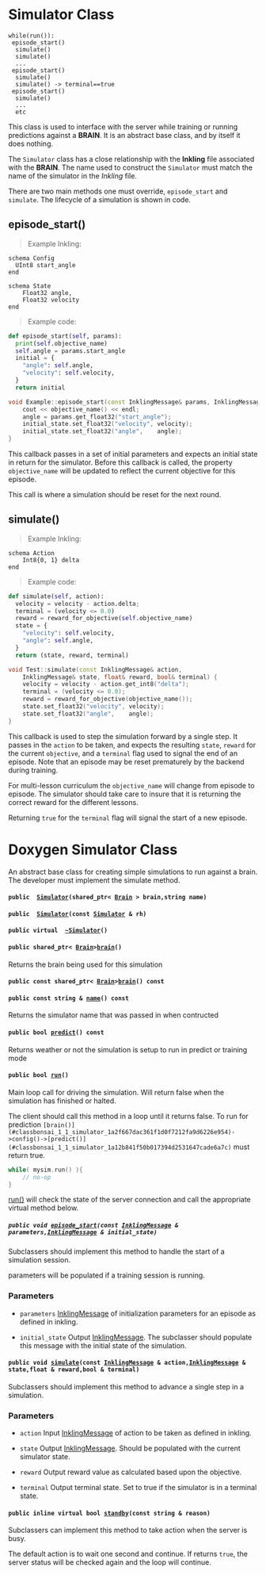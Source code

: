 [//]: # (This is a fragment file which lives in the source folder of libbonsai and then gets compiled with the Slate framework into docs.bons.ai. DO NOT edit this file outside of Phabricator.)

# Simulator Class

[//]: # (This was taken from the README.md file to illustrate what this class should look like in Slate markdown. Reference http://docs.bons.ai/references/library-reference.html#simulator-class for what the current simulator class looks like.)

```
while(run()):
 episode_start()
  simulate()
  simulate()
  ...
 episode_start()
  simulate()
  simulate() -> terminal==true
 episode_start()
  simulate()
  ...
  etc
```

This class is used to interface with the server while training or running predictions against a **BRAIN**. It is an abstract base class, and by itself it does nothing.

The `Simulator` class has a close relationship with the **Inkling** file associated with the **BRAIN**. The name used to construct the `Simulator` must match the name of the simulator in the *Inkling* file.

There are two main methods one must override, `episode_start` and `simulate`. The lifecycle of a simulation is shown in code.


## episode_start()

> Example Inkling:

```inkling
schema Config
  UInt8 start_angle
end

schema State
    Float32 angle,
    Float32 velocity
end
```

> Example code:

```python
def episode_start(self, params):
  print(self.objective_name)
  self.angle = params.start_angle
  initial = {
    "angle": self.angle,
    "velocity": self.velocity,
  }
  return initial
```

```cpp
void Example::episode_start(const InklingMessage& params, InklingMessage& initial_state) {
    cout << objective_name() << endl;
    angle = params.get_float32("start_angle");
    initial_state.set_float32("velocity", velocity);
    initial_state.set_float32("angle",    angle);
}
```

This callback passes in a set of initial parameters and expects an initial state in return for the simulator. Before this callback is called, the property `objective_name` will be updated to reflect the current objective for this episode.

This call is where a simulation should be reset for the next round.

## simulate()

> Example Inkling:

```inkling
schema Action
    Int8{0, 1} delta
end
```

> Example code:

```python
def simulate(self, action):
  velocity = velocity - action.delta;
  terminal = (velocity <= 0.0)
  reward = reward_for_objective(self.objective_name)
  state = {
    "velocity": self.velocity,
    "angle": self.angle,
  }
  return (state, reward, terminal)
```

```cpp
void Test::simulate(const InklingMessage& action,
    InklingMessage& state, float& reward, bool& terminal) {
    velocity = velocity - action.get_int8("delta");
    terminal = (velocity <= 0.0);
    reward = reward_for_objective(objective_name());
    state.set_float32("velocity", velocity);
    state.set_float32("angle",    angle);
}
```

This callback is used to step the simulation forward by a single step. It passes in the `action` to be taken, and expects the resulting `state`, `reward` for the current `objective`, and a `terminal` flag used to signal the end of an episode. Note that an episode may be reset prematurely by the backend during training.

For multi-lesson curriculum the `objective_name` will change from episode to episode. The simulator should take care to insure that it is returning the correct reward for the different lessons.

Returning `true` for the `terminal` flag will signal the start of a new episode.





# Doxygen Simulator Class

[//]: # (This is the Doxygen output for the Simulator class. Make sure that everything below is represented above. Ignore all links for now, ideally they would be changed to anchor links within Slate but for now this document only captures the Simulator class.)

An abstract base class for creating simple simulations to run against a brain. The developer must implement the simulate method.

#### `public  `[`Simulator`](#classbonsai_1_1_simulator_1acbb6d3fa870ea90796d3151d3f7f672e)`(shared_ptr< `[`Brain`](#classbonsai_1_1_brain)` > brain,string name)` 

#### `public  `[`Simulator`](#classbonsai_1_1_simulator_1ac198e830563bc7a84538346957af4140)`(const `[`Simulator`](#classbonsai_1_1_simulator)` & rh)` 

#### `public virtual  `[`~Simulator`](#classbonsai_1_1_simulator_1a3fbc77a81d8a949b9f68009fde5236eb)`()` 

#### `public shared_ptr< `[`Brain`](#classbonsai_1_1_brain)` > `[`brain`](#classbonsai_1_1_simulator_1a2f667dac361f1d0f7212fa9d6226e954)`()` 

Returns the brain being used for this simulation

#### `public const shared_ptr< `[`Brain`](#classbonsai_1_1_brain)` > `[`brain`](#classbonsai_1_1_simulator_1a6174bb666955b4b4ac66ec69a597161b)`() const` 

#### `public const string & `[`name`](#classbonsai_1_1_simulator_1a5f8a300cf271f36a8208a73c76c46a16)`() const` 

Returns the simulator name that was passed in when contructed

#### `public bool `[`predict`](#classbonsai_1_1_simulator_1a12b841f50b017394d2531647cade6a7c)`() const` 

Returns weather or not the simulation is setup to run in predict or training mode

#### `public bool `[`run`](#classbonsai_1_1_simulator_1ac10c05bc1a32fdb44b7f10e352983d62)`()` 

Main loop call for driving the simulation. Will return false when the simulation has finished or halted.

The client should call this method in a loop until it returns false. To run for prediction `[brain()](#classbonsai_1_1_simulator_1a2f667dac361f1d0f7212fa9d6226e954)->config()->[predict()](#classbonsai_1_1_simulator_1a12b841f50b017394d2531647cade6a7c)` must return true.

```cpp
while( mysim.run() ){
    // no-op
}
```

[run()](#classbonsai_1_1_simulator_1ac10c05bc1a32fdb44b7f10e352983d62) will check the state of the server connection and call the appropriate virtual method below.

##### `public void `[`episode_start`](#classbonsai_1_1_simulator_1ab6bd5012aeba3fc44ad2abf9ab6bd517)`(const `[`InklingMessage`](#classbonsai_1_1_inkling_message)` & parameters,`[`InklingMessage`](#classbonsai_1_1_inkling_message)` & initial_state)` 

Subclassers should implement this method to handle the start of a simulation session.

parameters will be populated if a training session is running.

### Parameters
* `parameters` [InklingMessage](#classbonsai_1_1_inkling_message) of initialization parameters for an episode as defined in inkling. 

* `initial_state` Output [InklingMessage](#classbonsai_1_1_inkling_message). The subclasser should populate this message with the initial state of the simulation.

#### `public void `[`simulate`](#classbonsai_1_1_simulator_1afcc8abc450dabf64ced8c4adf282f94b)`(const `[`InklingMessage`](#classbonsai_1_1_inkling_message)` & action,`[`InklingMessage`](#classbonsai_1_1_inkling_message)` & state,float & reward,bool & terminal)` 

Subclassers should implement this method to advance a single step in a simulation.

### Parameters
* `action` Input [InklingMessage](#classbonsai_1_1_inkling_message) of action to be taken as defined in inkling. 

* `state` Output [InklingMessage](#classbonsai_1_1_inkling_message). Should be populated with the current simulator state. 

* `reward` Output reward value as calculated based upon the objective. 

* `terminal` Output terminal state. Set to true if the simulator is in a terminal state.

#### `public inline virtual bool `[`standby`](#classbonsai_1_1_simulator_1a07782c9bdab2303899ca8c6aa42335fc)`(const string & reason)` 

Subclassers can implement this method to take action when the server is busy.

The default action is to wait one second and continue. If returns `true`, the server status will be checked again and the loop will continue.